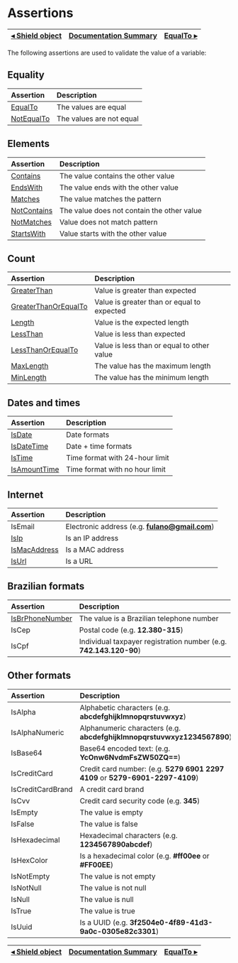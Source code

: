 # Assertions

[◂ Shield object](02-shield.md) | [Documentation Summary](index.md) | [EqualTo ▸](04-equalto.md)
-- | -- | --

The following assertions are used to validate the value of a variable:

## Equality

| Assertion | Description |
| :-- | :-- |
| [EqualTo](04-equalto.md) | The values ​​are equal |
| [NotEqualTo](04-notequalto.md) | The values ​​are not equal |

## Elements

| Assertion                        | Description                                |
| :--                              | :--                                        |
| [Contains](05-contains.md)       | The value contains the other value         |
| [EndsWith](05-endswith.md)       | The value ends with the other value        |
| [Matches](05-matches.md)         | The value matches the pattern              |
| [NotContains](05-notcontains.md) | The value does not contain the other value |
| [NotMatches](05-notmatches.md)   | Value does not match pattern               |
| [StartsWith](05-startswith.md)   | Value starts with the other value          |

## Count

| Assertion                                          | Description                                |
| :--                                                | :--                                        |
| [GreaterThan](06-greaterthan.md)                   | Value is greater than expected             |
| [GreaterThanOrEqualTo](06-greaterthanorequalto.md) | Value is greater than or equal to expected |
| [Length](06-length.md)                             | Value is the expected length               |
| [LessThan](06-lessthan.md)                         | Value is less than expected                |
| [LessThanOrEqualTo](06-lessthanorequalto.md)       | Value is less than or equal to other value |
| [MaxLength](06-maxlength.md)                       | The value has the maximum length           |
| [MinLength](06-minlength.md)                       | The value has the minimum length           |

## Dates and times

| Assertion                          | Description                    |
| :--                                | :--                            |
| [IsDate](07-isdate.md)             | Date formats                   |
| [IsDateTime](07-isdatetime.md)     | Date + time formats            |
| [IsTime](07-istime.md)             | Time format with 24-hour limit |
| [IsAmountTime](07-isamounttime.md) | Time format with no hour limit |

## Internet

| Assertion                          | Description                                    |
| :--                                | :--                                            |
| IsEmail                            | Electronic address (e.g. **fulano@gmail.com**) |
| [IsIp](08-isip.md)                 | Is an IP address                               |
| [IsMacAddress](08-ismacaddress.md) | Is a MAC address                               |
| [IsUrl](08-isurl.md)               | Is a URL                                       |

## Brazilian formats

| Assertion        | Description                                                       |
| :--              | :--                                                               |
| [IsBrPhoneNumber](09-isbrphonenumber.md) | The value is a Brazilian telephone number |
| IsCep            | Postal code (e.g. **12.380-315**)                                 |
| IsCpf            | Individual taxpayer registration number (e.g. **742.143.120-90**) |

## Other formats

| Assertion         | Description                                                                   |
| :--               | :--                                                                           |
| IsAlpha           | Alphabetic characters (e.g. **abcdefghijklmnopqrstuvwxyz**)                   |
| IsAlphaNumeric    | Alphanumeric characters (e.g. **abcdefghijklmnopqrstuvwxyz1234567890**)       |
| IsBase64          | Base64 encoded text: (e.g. **YcOnw6NvdmFsZW50ZQ==**)                          |
| IsCreditCard      | Credit card number: (e.g. **5279 6901 2297 4109** or **5279-6901-2297-4109**) |
| IsCreditCardBrand | A credit card brand                                                           |
| IsCvv             | Credit card security code (e.g. **345**)                                      |
| IsEmpty           | The value is empty                                                            |
| IsFalse           | The value is false                                                            |
| IsHexadecimal     | Hexadecimal characters (e.g. **1234567890abcdef**)                            |
| IsHexColor        | Is a hexadecimal color (e.g. **#ff00ee** or **#FF00EE**)                      |
| IsNotEmpty        | The value is not empty                                                        |
| IsNotNull         | The value is not null                                                         |
| IsNull            | The value is null                                                             |
| IsTrue            | The value is true                                                             |
| IsUuid            | Is a UUID (e.g. **3f2504e0-4f89-41d3-9a0c-0305e82c3301**)                     |

[◂ Shield object](02-shield.md) | [Documentation Summary](index.md) | [EqualTo ▸](04-equalto.md)
-- | -- | --
